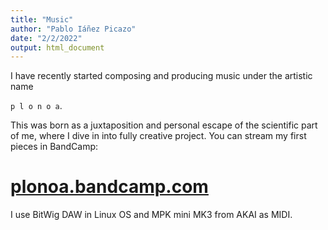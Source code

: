 ```yaml
---
title: "Music"
author: "Pablo Iáñez Picazo"
date: "2/2/2022"
output: html_document
---
```



I have recently started composing and producing music under the artistic name

`p l o n o a`. 

This was born as a juxtaposition and personal escape of the scientific part of me, 
where I dive in into fully creative project. You can stream my first pieces in BandCamp:

# [**plonoa.bandcamp.com**](https://plonoa.bandcamp.com/)

I use BitWig DAW in Linux OS and MPK mini MK3 from AKAI as MIDI.

